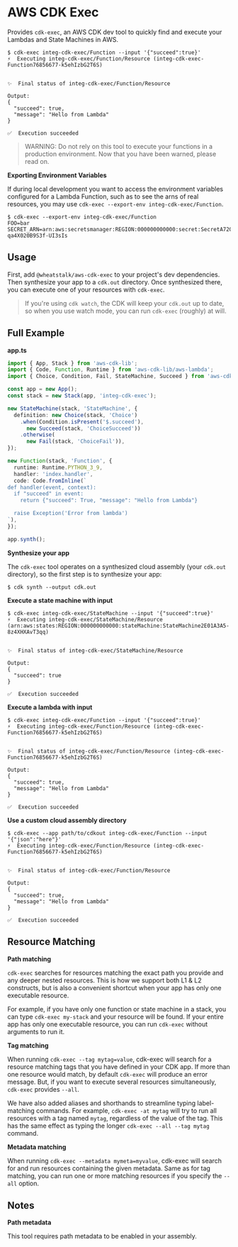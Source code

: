 # AWS CDK Exec

Provides `cdk-exec`, an AWS CDK dev tool to quickly find and execute your
Lambdas and State Machines in AWS.

```
$ cdk-exec integ-cdk-exec/Function --input '{"succeed":true}'
⚡  Executing integ-cdk-exec/Function/Resource (integ-cdk-exec-Function76856677-k5ehIzbG2T6S)


✨  Final status of integ-cdk-exec/Function/Resource

Output:
{
  "succeed": true,
  "message": "Hello from Lambda"
}

✅  Execution succeeded
```

> WARNING: Do not rely on this tool to execute your functions in a production
> environment. Now that you have been warned, please read on.

**Exporting Environment Variables**

If during local development you want to access the environment variables
configured for a Lambda Function, such as to see the arns of real resources,
you may use `cdk-exec --export-env integ-cdk-exec/Function`.

```
$ cdk-exec --export-env integ-cdk-exec/Function
FOO=bar
SECRET_ARN=arn:aws:secretsmanager:REGION:000000000000:secret:SecretA720EF05-qa4X020B9S3f-UI3sIs
```

## Usage

First, add `@wheatstalk/aws-cdk-exec` to your project's dev dependencies.
Then synthesize your app to a `cdk.out` directory. Once synthesized there, you
can execute one of your resources with `cdk-exec`.

> If you're using `cdk watch`, the CDK will keep your `cdk.out` up to date, so
> when you use watch mode, you can run `cdk-exec` (roughly) at will.

## Full Example

**app.ts**

```ts
import { App, Stack } from 'aws-cdk-lib';
import { Code, Function, Runtime } from 'aws-cdk-lib/aws-lambda';
import { Choice, Condition, Fail, StateMachine, Succeed } from 'aws-cdk-lib/aws-stepfunctions';

const app = new App();
const stack = new Stack(app, 'integ-cdk-exec');

new StateMachine(stack, 'StateMachine', {
  definition: new Choice(stack, 'Choice')
    .when(Condition.isPresent('$.succeed'),
      new Succeed(stack, 'ChoiceSucceed'))
    .otherwise(
      new Fail(stack, 'ChoiceFail')),
});

new Function(stack, 'Function', {
  runtime: Runtime.PYTHON_3_9,
  handler: 'index.handler',
  code: Code.fromInline(`
def handler(event, context):
  if "succeed" in event:
    return {"succeed": True, "message": "Hello from Lambda"}

  raise Exception('Error from lambda')
`),
});

app.synth();
```

**Synthesize your app**

The `cdk-exec` tool operates on a synthesized cloud assembly (your `cdk.out`
directory), so the first step is to synthesize your app:

```console
$ cdk synth --output cdk.out
```

**Execute a state machine with input**

```
$ cdk-exec integ-cdk-exec/StateMachine --input '{"succeed":true}'
⚡  Executing integ-cdk-exec/StateMachine/Resource (arn:aws:states:REGION:000000000000:stateMachine:StateMachine2E01A3A5-8z4XHXAvT3qq)


✨  Final status of integ-cdk-exec/StateMachine/Resource

Output:
{
  "succeed": true
}

✅  Execution succeeded
```

**Execute a lambda with input**

```
$ cdk-exec integ-cdk-exec/Function --input '{"succeed":true}'
⚡  Executing integ-cdk-exec/Function/Resource (integ-cdk-exec-Function76856677-k5ehIzbG2T6S)


✨  Final status of integ-cdk-exec/Function/Resource (integ-cdk-exec-Function76856677-k5ehIzbG2T6S)

Output:
{
  "succeed": true,
  "message": "Hello from Lambda"
}

✅  Execution succeeded
```

**Use a custom cloud assembly directory**

```
$ cdk-exec --app path/to/cdkout integ-cdk-exec/Function --input '{"json":"here"}'
⚡  Executing integ-cdk-exec/Function/Resource (integ-cdk-exec-Function76856677-k5ehIzbG2T6S)


✨  Final status of integ-cdk-exec/Function/Resource

Output:
{
  "succeed": true,
  "message": "Hello from Lambda"
}

✅  Execution succeeded
```

## Resource Matching

**Path matching**

`cdk-exec` searches for resources matching the exact path you provide and any
deeper nested resources. This is how we support both L1 & L2 constructs, but
is also a convenient shortcut when your app has only one executable resource.

For example, if you have only one function or state machine in a stack, you
can type `cdk-exec my-stack` and your resource will be found. If your entire
app has only one executable resource, you can run `cdk-exec` without arguments
to run it.

**Tag matching**

When running `cdk-exec --tag mytag=value`, cdk-exec will search for a resource
matching tags that you have defined in your CDK app. If more than one resource
would match, by default `cdk-exec` will produce an error message. But, if you
want to execute several resources simultaneously, `cdk-exec` provides `--all`.

We have also added aliases and shorthands to streamline typing label-matching
commands. For example, `cdk-exec -at mytag` will try to run all resources with
a tag named `mytag`, regardless of the value of the tag. This has the same
effect as typing the longer `cdk-exec --all --tag mytag` command.

**Metadata matching**

When running `cdk-exec --metadata mymeta=myvalue`, cdk-exec will search for and
run resources containing the given metadata. Same as for tag matching, you can
run one or more matching resources if you specify the `--all` option.

## Notes

**Path metadata**

This tool requires path metadata to be enabled in your assembly.
